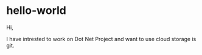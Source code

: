 # hello-world

Hi,

I have intrested to work on Dot Net Project and want to use cloud storage is git.
